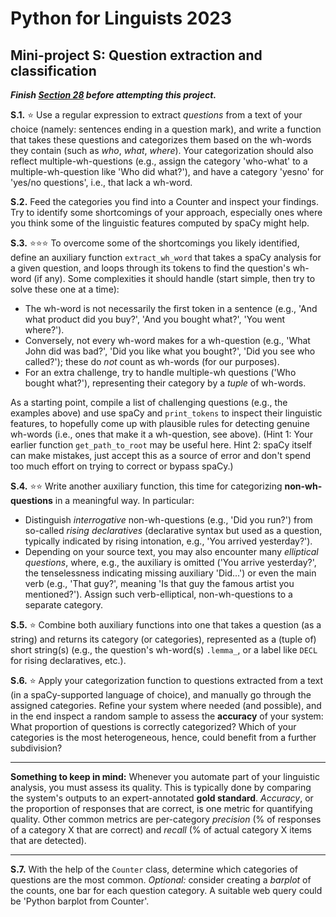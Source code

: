 # Python for Linguists 2023

## Mini-project S: Question extraction and classification

**_Finish [Section 28](../exercises/28_advanced_text_processing.md) before attempting this project._**



**S.1.** ⭐ Use a regular expression to extract _questions_ from a text of your choice (namely: sentences ending in a question mark), and write a function that takes these questions and categorizes them based on the wh-words they contain (such as _who_, _what_, _where_). Your categorization should also reflect multiple-wh-questions (e.g., assign the category 'who-what' to a multiple-wh-question like 'Who did what?'), and have a category 'yesno' for 'yes/no questions', i.e., that lack a wh-word. 

**S.2.** Feed the categories you find into a Counter and inspect your findings. Try to identify some shortcomings of your approach, especially ones where you think some of the linguistic features computed by spaCy might help.

**S.3.** ⭐⭐⭐ To overcome some of the shortcomings you likely identified, define an auxiliary function `extract_wh_word` that takes a spaCy analysis for a given question, and loops through its tokens to find the question's wh-word (if any). Some complexities it should handle (start simple, then try to solve these one at a time):
 - The wh-word is not necessarily the first token in a sentence (e.g., 'And what product did you buy?', 'And you bought what?', 'You went where?'). 
 - Conversely, not every wh-word makes for a wh-question (e.g., 'What John did was bad?', 'Did you like what you bought?', 'Did you see who called?'); these do _not_ count as wh-words (for our purposes). 
 - For an extra challenge, try to handle multiple-wh questions ('Who bought what?'), representing their category by a _tuple_ of wh-words.

 As a starting point, compile a list of challenging questions (e.g., the examples above) and use spaCy and `print_tokens` to inspect their linguistic features, to hopefully come up with plausible rules for detecting genuine wh-words (i.e., ones that make it a wh-question, see above). (Hint 1: Your earlier function `get_path_to_root` may be useful here. Hint 2: spaCy itself can make mistakes, just accept this as a source of error and don't spend too much effort on trying to correct or bypass spaCy.)

**S.4.** ⭐⭐ Write another auxiliary function, this time for categorizing **non-wh-questions** in a meaningful way. In particular: 
 - Distinguish _interrogative_ non-wh-questions (e.g., 'Did you run?') from so-called _rising declaratives_ (declarative syntax but used as a question, typically indicated by rising intonation, e.g., 'You arrived yesterday?'). 
 - Depending on your source text, you may also encounter many _elliptical questions_, where, e.g., the auxiliary is omitted ('You arrive yesterday?', the tenselessness indicating missing auxiliary 'Did...') or even the main verb (e.g., 'That guy?', meaning 'Is that guy the famous artist you mentioned?'). Assign such verb-elliptical, non-wh-questions to a separate category.

**S.5.** ⭐ Combine both auxiliary functions into one that takes a question (as a string) and returns its category (or categories), represented as a (tuple of) short string(s) (e.g., the question's wh-word(s) `.lemma_`, or a label like `DECL` for rising declaratives, etc.).

**S.6.** ⭐ Apply your categorization function to questions extracted from a text (in a spaCy-supported language of choice), and manually go through the assigned categories. Refine your system where needed (and possible), and in the end inspect a random sample to assess the **accuracy** of your system: What proportion of questions is correctly categorized? Which of your categories is the most heterogeneous, hence, could benefit from a further subdivision?

- - - - - -
**Something to keep in mind:** Whenever you automate part of your linguistic analysis, you must assess its quality. This is typically done by comparing the system's outputs to an expert-annotated **gold standard**. _Accuracy_, or the proportion of responses that are correct, is one metric for quantifying quality. Other common metrics are per-category _precision_ (% of responses of a category X that are correct) and _recall_ (% of actual category X items that are detected).
- - - - -

**S.7.** With the help of the `Counter` class, determine which categories of questions are the most common. _Optional:_ consider creating a _barplot_ of the counts, one bar for each question category. A suitable web query could be 'Python barplot from Counter'.

